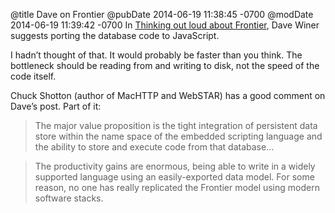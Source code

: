 @title Dave on Frontier
@pubDate 2014-06-19 11:38:45 -0700
@modDate 2014-06-19 11:39:42 -0700
In [Thinking out loud about Frontier](http://scripting.com/2014/06/19/thinkingOutLoudAboutFrontier.html), Dave Winer suggests porting the database code to JavaScript.

I hadn’t thought of that. It would probably be faster than you think. The bottleneck should be reading from and writing to disk, not the speed of the code itself.

Chuck Shotton (author of MacHTTP and WebSTAR) has a good comment on Dave’s post. Part of it:

>The major value proposition is the tight integration of persistent data store within the name space of the embedded scripting language and the ability to store and execute code from that database…

>The productivity gains are enormous, being able to write in a widely supported language using an easily-exported data model. For some reason, no one has really replicated the Frontier model using modern software stacks.
